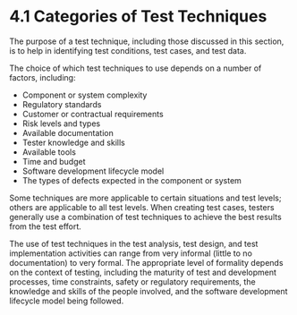 # 4.1 Categories of Test Techniques

The purpose of a test technique, including those discussed in this section, is to help in identifying test conditions, test cases, and test data.

The choice of which test techniques to use depends on a number of factors, including: 

* Component or system complexity 
* Regulatory standards 
* Customer or contractual requirements 
* Risk levels and types 
* Available documentation 
* Tester knowledge and skills 
* Available tools 
* Time and budget 
* Software development lifecycle model 
* The types of defects expected in the component or system 

Some techniques are more applicable to certain situations and test levels; others are applicable to all test levels. When creating test cases, testers generally use a combination of test techniques to achieve the best results from the test effort. 

The use of test techniques in the test analysis, test design, and test implementation activities can range from very informal \(little to no documentation\) to very formal. The appropriate level of formality depends on the context of testing, including the maturity of test and development processes, time constraints, safety or regulatory requirements, the knowledge and skills of the people involved, and the software development lifecycle model being followed.

